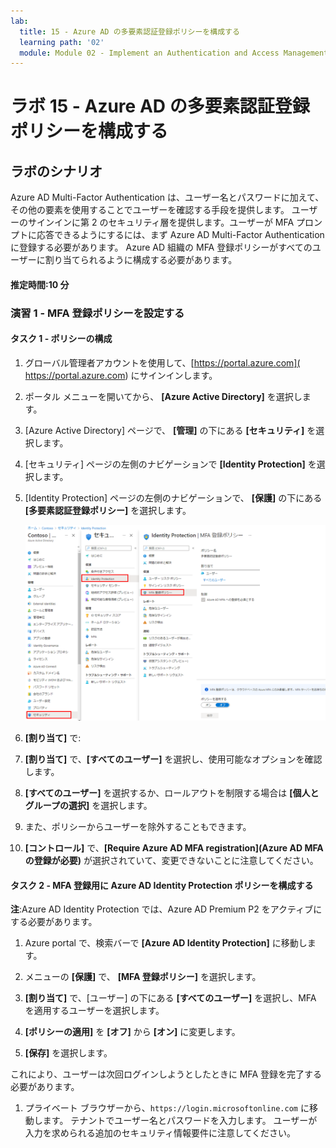 ```yaml
---
lab:
  title: 15 - Azure AD の多要素認証登録ポリシーを構成する
  learning path: '02'
  module: Module 02 - Implement an Authentication and Access Management Solution
---
```


# ラボ 15 - Azure AD の多要素認証登録ポリシーを構成する

## ラボのシナリオ

Azure AD Multi-Factor Authentication は、ユーザー名とパスワードに加えて、その他の要素を使用することでユーザーを確認する手段を提供します。 ユーザーのサインインに第 2 のセキュリティ層を提供します。ユーザーが MFA プロンプトに応答できるようにするには、まず Azure AD Multi-Factor Authentication に登録する必要があります。 Azure AD 組織の MFA 登録ポリシーがすべてのユーザーに割り当てられるように構成する必要があります。

#### 推定時間:10 分

### 演習 1 - MFA 登録ポリシーを設定する

#### タスク 1 - ポリシーの構成

1. グローバル管理者アカウントを使用して、[https://portal.azure.com]( https://portal.azure.com) にサインインします。

2. ポータル メニューを開いてから、 **[Azure Active Directory]** を選択します。

3. [Azure Active Directory] ページで、 **[管理]** の下にある **[セキュリティ]** を選択します。

4. [セキュリティ] ページの左側のナビゲーションで **[Identity Protection]** を選択します。

5. [Identity Protection] ページの左側のナビゲーションで、 **[保護]** の下にある **[多要素認証登録ポリシー]** を選択します。

    ![参照パスが強調表示された [MFA 登録ポリシー] ページを表示する画面イメージ](./media/lp2-mod4-browse-to-mfa-registration-policy.png)

6. **[割り当て]** で:

7. **[割り当て]** で、**[すべてのユーザー]** を選択し、使用可能なオプションを確認します。

8. **[すべてのユーザー]** を選択するか、ロールアウトを制限する場合は **[個人と グループの選択]** を選択します。

9. また、ポリシーからユーザーを除外することもできます。

10. **[コントロール]** で、**[Require Azure AD MFA registration](Azure AD MFA の登録が必要)** が選択されていて、変更できないことに注意してください。


#### タスク 2 - MFA 登録用に Azure AD Identity Protection ポリシーを構成する

**注**:Azure AD Identity Protection では、Azure AD Premium P2 をアクティブにする必要があります。 

1. Azure portal で、検索バーで **[Azure AD Identity Protection]** に移動します。

1. メニューの **[保護]** で、 **[MFA 登録ポリシー]** を選択します。

1. **[割り当て]** で、[ユーザー] の下にある **[すべてのユーザー]** を選択し、MFA を適用するユーザーを選択します。

1. **[ポリシーの適用]** を **[オフ]** から **[オン]** に変更します。

1. **[保存]** を選択します。

これにより、ユーザーは次回ログインしようとしたときに MFA 登録を完了する必要があります。

1. プライベート ブラウザーから、`https://login.microsoftonline.com` に移動します。 テナントでユーザー名とパスワードを入力します。  ユーザーが入力を求められる追加のセキュリティ情報要件に注意してください。
